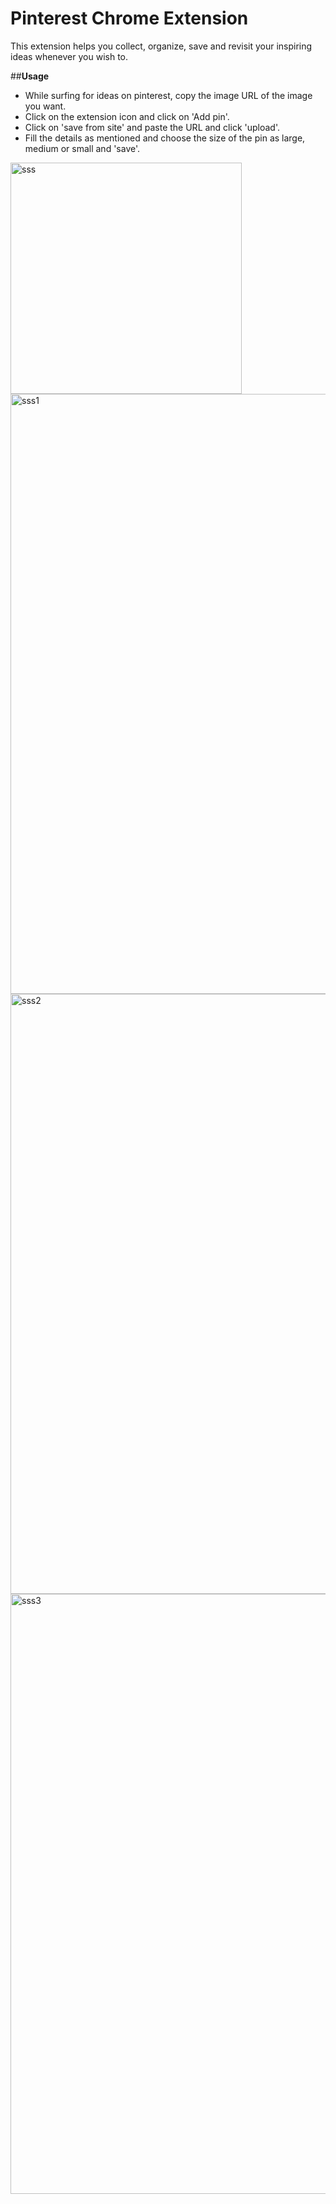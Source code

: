 # **Pinterest Chrome Extension**

This extension helps you collect, organize, save and revisit your inspiring ideas whenever you wish to.

##**Usage**
* While surfing for ideas on pinterest, copy the image URL of the image you want.
* Click on the extension icon and click on 'Add pin'.
* Click on 'save from site' and paste the URL and click 'upload'.
* Fill the details as mentioned and choose the size of the pin as large, medium or small and 'save'.

<img width="370" alt="sss" src="https://user-images.githubusercontent.com/81632252/157450185-3162a4f6-d946-468b-9919-20dc1625de7b.png">

<img width="960" alt="sss1" src="https://user-images.githubusercontent.com/81632252/157449463-d3a55c78-3b96-49ac-a01c-bd176537ccab.png">

<img width="960" alt="sss2" src="https://user-images.githubusercontent.com/81632252/157437735-f0b3bedf-cbf8-4b37-9669-28b73ebe93b0.png">

<img width="960" alt="sss3" src="https://user-images.githubusercontent.com/81632252/157437817-2ca6a6a6-628d-4bd5-983e-1fa8f70141a9.png">

